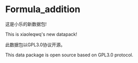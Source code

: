 # Formula_addition
这是小乐的新数据包! 

This is xiaoleqwq's new datapack!

此数据包以GPL3.0协议开源。

This data package is open source based on GPL3.0 protocol.
